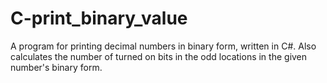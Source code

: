 # C-print_binary_value
A program for printing decimal numbers in binary form, written in C#. Also calculates the number of turned on bits in the odd locations in the given number's binary form.
